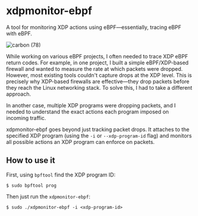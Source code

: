 # xdpmonitor-ebpf

A tool for monitoring XDP actions using eBPF—essentially, tracing eBPF with eBPF.

![carbon (78)](https://github.com/user-attachments/assets/f67dcbad-fed9-4c20-9468-183e439d2462)

While working on various eBPF projects, I often needed to trace XDP eBPF return codes. For example, in one project, I built a simple eBPF/XDP-based firewall and wanted to measure the rate at which packets were dropped. However, most existing tools couldn't capture drops at the XDP level. This is precisely why XDP-based firewalls are effective—they drop packets before they reach the Linux networking stack. To solve this, I had to take a different approach.

In another case, multiple XDP programs were dropping packets, and I needed to understand the exact actions each program imposed on incoming traffic.

xdpmonitor-ebpf goes beyond just tracking packet drops. It attaches to the specified XDP program (using the `-i` or `--xdp-program-id` flag) and monitors all possible actions an XDP program can enforce on packets.

## How to use it

First, using `bpftool` find the XDP program ID:
```
$ sudo bpftool prog
```

Then just run the `xdpmonitor-ebpf`:
```
$ sudo ./xdpmonitor-ebpf -i <xdp-program-id>
```
